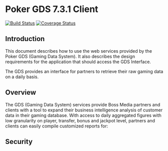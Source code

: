 Poker GDS 7.3.1 Client
=======================

[![Build Status](https://travis-ci.org/vasildakov/boss-poker-gds.svg?branch=master)](https://travis-ci.org/vasildakov/boss-poker-gds)
[![Coverage Status](https://coveralls.io/repos/vasildakov/boss-poker-gds/badge.png)](https://coveralls.io/r/vasildakov/boss-poker-gds)

Introduction
------------
This document describes how to use the web services provided by the Poker GDS (Gaming
Data System). It also describes the design requirements for the application that should
access the GDS Interface.

The GDS provides an interface for partners to retrieve their raw gaming data on a daily
basis.


Overview
------------
The GDS (Gaming Data System) services provide Boss Media partners and clients with a
tool to expand their business intelligence analysis of customer data in their gaming
database. With access to daily aggregated figures with low granularity on player, transfer,
bonus and jackpot level, partners and clients can easily compile customized reports for:


Security
------------

